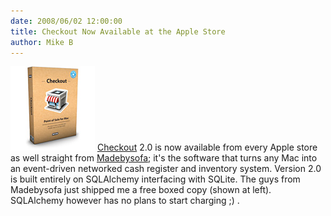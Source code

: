 ```yaml
---
date: 2008/06/02 12:00:00
title: Checkout Now Available at the Apple Store
author: Mike B
---
```

<a href="http://store.apple.com/us/product/TQ927LL/A"><img
src="/img/checkout.jpg"/></a>
<a
href="http://www.checkoutapp.com/">Checkout</a> 2.0 is now available from
every Apple store as well straight from <a
href="http://www.madebysofa.com/">Madebysofa</a>; it's the software that turns
any Mac into an event-driven networked cash register and inventory system.
Version 2.0 is built entirely on SQLAlchemy interfacing with SQLite. The guys
from Madebysofa just shipped me a free boxed copy (shown at left). SQLAlchemy
however has no plans to start charging ;) .
